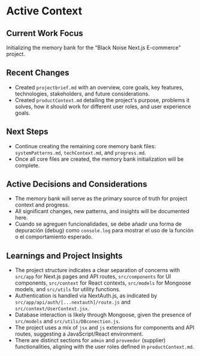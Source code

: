 # Active Context

## Current Work Focus
Initializing the memory bank for the "Black Noise Next.js E-commerce" project.

## Recent Changes
- Created `projectbrief.md` with an overview, core goals, key features, technologies, stakeholders, and future considerations.
- Created `productContext.md` detailing the project's purpose, problems it solves, how it should work for different user roles, and user experience goals.

## Next Steps
- Continue creating the remaining core memory bank files: `systemPatterns.md`, `techContext.md`, and `progress.md`.
- Once all core files are created, the memory bank initialization will be complete.

## Active Decisions and Considerations
- The memory bank will serve as the primary source of truth for project context and progress.
- All significant changes, new patterns, and insights will be documented here.
- Cuando se agreguen funcionalidades, se debe añadir una forma de depuración (debug) como `console.log` para mostrar el uso de la función o el comportamiento esperado.

## Learnings and Project Insights
- The project structure indicates a clear separation of concerns with `src/app` for Next.js pages and API routes, `src/components` for UI components, `src/context` for React contexts, `src/models` for Mongoose models, and `src/utils` for utility functions.
- Authentication is handled via NextAuth.js, as indicated by `src/app/api/auth/[...nextauth]/route.js` and `src/context/UserContext.jsx`.
- Database interaction is likely through Mongoose, given the presence of `src/models` and `src/utils/DBconection.js`.
- The project uses a mix of `jsx` and `js` extensions for components and API routes, suggesting a JavaScript/React environment.
- There are distinct sections for `admin` and `proveedor` (supplier) functionalities, aligning with the user roles defined in `productContext.md`.
